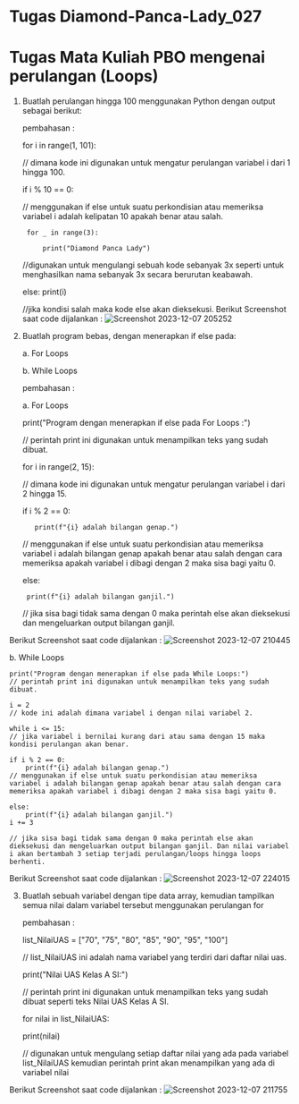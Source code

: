 # Tugas Diamond-Panca-Lady_027
# Tugas Mata Kuliah PBO mengenai perulangan (Loops)
1. Buatlah perulangan hingga 100 menggunakan Python dengan output sebagai berikut:

    pembahasan :
   
   for i in range(1, 101):
   
    // dimana kode ini digunakan untuk mengatur perulangan variabel i dari                             1 hingga 100.
   
    if i % 10 == 0:
   
   // menggunakan if else untuk suatu perkondisian atau memeriksa variabel i                          adalah kelipatan 10 apakah benar atau salah.
   
        for _ in range(3):

            print("Diamond Panca Lady")
   //digunakan untuk mengulangi sebuah kode sebanyak 3x seperti untuk menghasilkan nama              sebanyak 3x secara berurutan keabawah.
   
    else:
        print(i)
   
   //jika kondisi salah maka kode else akan dieksekusi. 
Berikut Screenshot saat code dijalankan :
![Screenshot 2023-12-07 205252](https://github.com/DiamondPL-1102/Diamond-Panca-Lady_027/assets/149948656/1662ae45-0880-4664-a70b-4e7121848c9f)

2. Buatlah program bebas, dengan menerapkan if else pada:
   
   a. For Loops
   
   b. While Loops

   pembahasan :

   a. For Loops
  
    print("Program dengan menerapkan if else pada For Loops :")
   
     // perintah print ini digunakan untuk menampilkan teks yang sudah dibuat.
 
    for i in range(2, 15):
   
     // dimana kode ini digunakan untuk mengatur perulangan variabel i dari 2 hingga 15.

      if i % 2 == 0:
   
          print(f"{i} adalah bilangan genap.")
   
     // menggunakan if else untuk suatu perkondisian atau memeriksa variabel i adalah bilangan genap apakah benar atau salah dengan cara memeriksa apakah variabel i dibagi dengan 2 maka sisa bagi yaitu 0.
 
      else:
   
        print(f"{i} adalah bilangan ganjil.")
   
     // jika sisa bagi tidak sama dengan 0 maka perintah else akan dieksekusi dan mengeluarkan output bilangan ganjil.

Berikut Screenshot saat code dijalankan :
![Screenshot 2023-12-07 210445](https://github.com/DiamondPL-1102/Diamond-Panca-Lady_027/assets/149948656/e045d9c0-a64e-4551-9354-a29f418ab487)

  b. While Loops
    
    print("Program dengan menerapkan if else pada While Loops:")
    // perintah print ini digunakan untuk menampilkan teks yang sudah dibuat.
   
    i = 2
    // kode ini adalah dimana variabel i dengan nilai variabel 2.
 
    while i <= 15:
    // jika variabel i bernilai kurang dari atau sama dengan 15 maka kondisi perulangan akan benar.
 
    if i % 2 == 0:
        print(f"{i} adalah bilangan genap.")
    // menggunakan if else untuk suatu perkondisian atau memeriksa variabel i adalah bilangan genap apakah benar atau salah dengan cara memeriksa apakah variabel i dibagi dengan 2 maka sisa bagi yaitu 0.
 
    else:
        print(f"{i} adalah bilangan ganjil.")
    i += 3
    
    // jika sisa bagi tidak sama dengan 0 maka perintah else akan dieksekusi dan mengeluarkan output bilangan ganjil. Dan nilai variabel i akan bertambah 3 setiap terjadi perulangan/loops hingga loops berhenti.

Berikut Screenshot saat code dijalankan :
![Screenshot 2023-12-07 224015](https://github.com/DiamondPL-1102/Diamond-Panca-Lady_027/assets/149948656/6abace77-8067-4e5f-827c-61d7e6a65802)

3. Buatlah sebuah variabel dengan tipe data array, kemudian tampilkan semua nilai dalam variabel tersebut menggunakan perulangan for
   
   pembahasan :

   list_NilaiUAS = ["70", "75", "80", "85", "90", "95", "100"]

   // list_NilaiUAS ini adalah nama variabel yang terdiri dari daftar nilai uas.

   print("Nilai UAS Kelas A SI:")

   // perintah print ini digunakan untuk menampilkan teks yang sudah dibuat seperti teks Nilai        UAS Kelas A SI.

   for nilai in list_NilaiUAS:

      print(nilai)
   
   // digunakan untuk mengulang setiap daftar nilai yang ada pada variabel list_NilaiUAS              kemudian perintah print akan menampilkan yang ada di variabel nilai

  Berikut Screenshot saat code dijalankan :
  ![Screenshot 2023-12-07 211755](https://github.com/DiamondPL-1102/Diamond-Panca-Lady_027/assets/149948656/a36f924c-554e-48b2-8e79-b4afd7ed859c)
